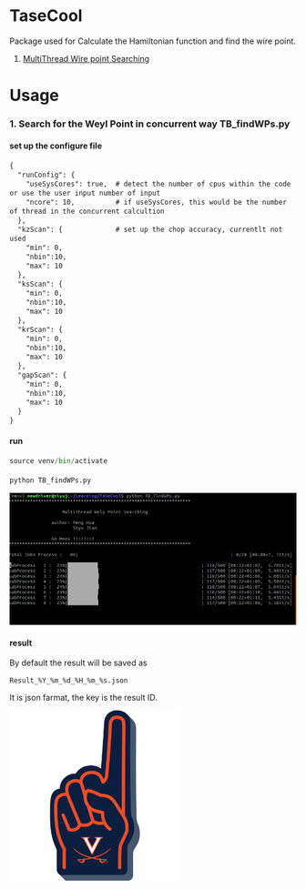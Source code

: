 # TaseCool

Package used for Calculate the Hamiltonian function and find the wire point.

1. [MultiThread Wire point Searching](#search-for-the-wire-point-in-concurrent-way-tb_findwpspy)

# Usage 
### 1. Search for the Weyl Point in concurrent way TB_findWPs.py

#### set up the configure file 
```json5
{
  "runConfig": {
    "useSysCores": true,  # detect the number of cpus within the code or use the user input number of input 
    "ncore": 10,          # if useSysCores, this would be the number of thread in the concurrent calcultion 
  },
  "kzScan": {             # set up the chop accuracy, currentlt not used 
    "min": 0,
    "nbin":10,
    "max": 10
  },
  "ksScan": {
    "min": 0,
    "nbin":10,
    "max": 10
  },
  "krScan": {
    "min": 0,
    "nbin":10,
    "max": 10
  },
  "gapScan": {
    "min": 0,
    "nbin":10,
    "max": 10
  }
}
```

#### run 
```python
source venv/bin/activate

python TB_findWPs.py
```
![](resource/Screenshot_coccurent.png)

#### result 

By default the result will be saved as 
```
Result_%Y_%m_%d_%H_%m_%s.json
```
It is json farmat, the key is the result ID. 

<img src="https://github.com/AnnaMHua/TaSeCool/blob/master/resource/C69sVRjWYAIPFS1.png?raw=true" width="300">

